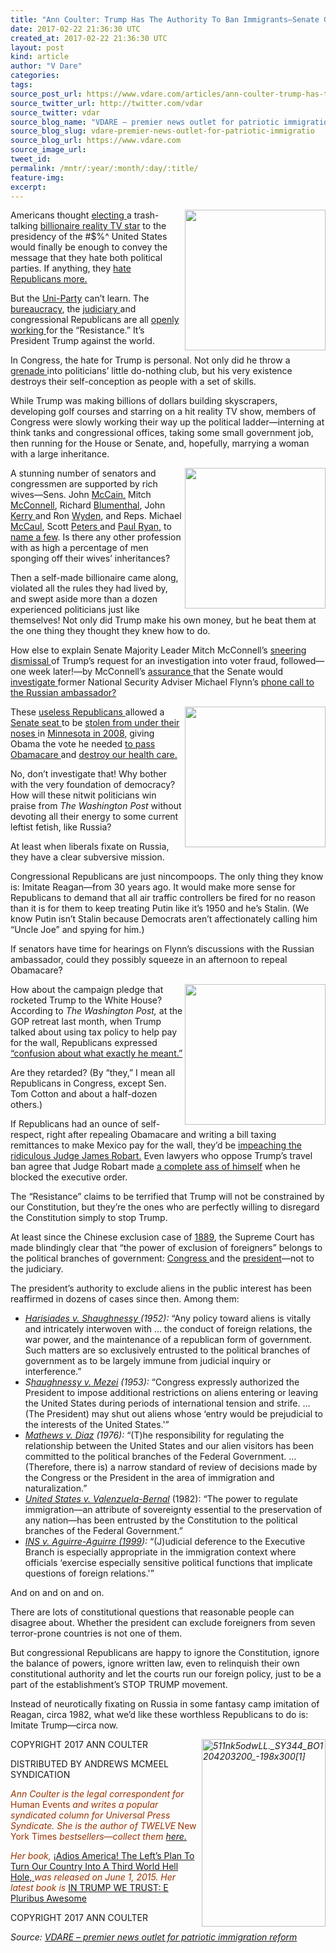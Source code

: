```yaml
---
title: "Ann Coulter: Trump Has The Authority To Ban Immigrants—Senate GOP Needs To Get OUT OF THE WAY!"
date: 2017-02-22 21:36:30 UTC
created_at: 2017-02-22 21:36:30 UTC
layout: post
kind: article
author: "V Dare"
categories: 
tags: 
source_post_url: https://www.vdare.com/articles/ann-coulter-trump-has-the-authority-to-ban-immigrants-senate-gop-needs-to-get-out-of-the-way
source_twitter_url: http://twitter.com/vdar
source_twitter: vdar
source_blog_name: "VDARE – premier news outlet for patriotic immigration reform"
source_blog_slug: vdare-premier-news-outlet-for-patriotic-immigratio
source_blog_url: https://www.vdare.com
source_image_url: 
tweet_id:
permalink: /mntr/:year/:month/:day/:title/
feature-img: 
excerpt:
---
```

<div class="pf-content"><p><img class="alignnone size-full" title="" src="https://images-na.ssl-images-amazon.com/images/I/51d1qgc0F7L.jpg" alt="" width="225" align="right"></p>
<p>Americans thought <a href="http://www.vdare.com/articles/let-us-now-praise-famous-trumps">electing </a>a trash-talking <a href="http://www.vdare.com/articles/gop-should-thank-heaven-fasting-for-trump-but-instead-plans-to-shoot-itself-in-the-testicles">billionaire reality TV star</a> to the presidency of the #$%^ United States would finally be enough to convey the message that they hate both political parties. If anything, they <a href="http://www.vdare.com/posts/lindsey-graham-boasts-of-being-bribed-to-betray-gop-base-on-immigration">hate Republicans more.</a></p>
<p>But the <a href="http://www.vdare.com/posts/bipartisanship-and-sam-francis">Uni-Party</a> can’t learn. The <a href="http://www.vdare.com/articles/president-trump-will-have-foes-in-immigration-bureaucracy-but-also-friends-they-can-help-him-win">bureaucracy</a>, the <a href="http://www.vdare.com/posts/judge-posner-congratulates-self-on-judiciarys-usurpation-of-absolute-power">judiciary </a>and congressional Republicans are all <a href="http://www.vdare.com/articles/face-it-these-rats-republicans-against-trump-are-traitors-to-the-party-and-to-america">openly working </a>for the “Resistance.” It’s President Trump against the world.</p>
<p>In Congress, the hate for Trump is personal. Not only did he throw a <a href="http://www.vdare.com/posts/salon-magazine-a-admits-to-fighting-the-war-on-christmas-and-b-brings-grenades">grenade </a>into politicians’ little do-nothing club, but his very existence destroys their self-conception as people with a set of skills.</p>
<p>While Trump was making billions of dollars building skyscrapers, developing golf courses and starring on a hit reality TV show, members of Congress were slowly working their way up the political ladder—interning at think tanks and congressional offices, taking some small government job, then running for the House or Senate, and, hopefully, marrying a woman with a large inheritance.</p>
<p><img src="https://s3-us-west-2.amazonaws.com/vdare-live/wp-content/uploads/2017/02/15172952/mccaulsafeact-768x540.jpg" width="225" align="right">A stunning number of senators and congressmen are supported by rich wives—Sens. John <a href="http://www.vdare.com/articles/view-from-lodi-ca-obama-versus-mccain-who-has-the-edge-in-intangibles">McCain,</a> Mitch <a href="http://heavy.com/news/2017/01/elaine-chao-net-worth-salary-donald-trump-cabinet-wells-fargo-campaign-donation-inheritance-sister-father-jim-breyer/">McConnell</a>, Richard <a href="http://heavy.com/news/2017/02/cynthia-malkin-age-richard-blumenthal-wife-family-children-son-daughter-peter-empire-state-building-real-estate-claire-david-michael-matthew-home-house-connecticut-net-worth/">Blumenthal</a>, John <a href="http://www.vdare.com/articles/howard-dean-in-a-dress">Kerry </a>and Ron <a href="http://www.oregonlive.com/mapes/index.ssf/2015/05/how_rich_is_ron_wydens_wife_ne.html">Wyden</a>, and Reps. Michael <a href="http://nymag.com/daily/intelligencer/2011/08/michael_mccaul_richest_mmber_of_congress.html">McCaul</a>, Scott <a href="http://static.latimes.com/how-much-are-they-worth/scott-peters/">Peters </a>and <a href="http://www.huffingtonpost.com/2012/08/14/paul-ryan-worth-millions-_n_1774346.html">Paul Ryan,</a> to<a href="http://www.sandiegoreader.com/news/2001/may/31/married-rich/#"> name a few</a>. Is there any other profession with as high a percentage of men sponging off their wives’ inheritances?</p>
<p>Then a self-made billionaire came along, violated all the rules they had lived by, and swept aside more than a dozen experienced politicians just like themselves! Not only did Trump make his own money, but he beat them at the one thing they thought they knew how to do.</p>
<p>How else to explain Senate Majority Leader Mitch McConnell’s <a href="http://www.salon.com/2017/02/06/mitch-mcconnell-wont-fund-president-trumps-voter-fraud-investigation/">sneering dismissal </a>of Trump’s request for an investigation into voter fraud, followed—one week later!—by McConnell’s <a href="http://www.cnn.com/2017/02/14/politics/republicans-want-flynn-investigations/">assurance </a>that the Senate would <a href="http://www.vdare.com/articles/the-deep-state-targets-trump">investigate </a>former National Security Adviser Michael Flynn’s <a href="http://www.vdare.com/articles/the-spooks-and-the-hacks-why-do-they-hate-russia">phone call to the Russian ambassador?</a></p>
<p><img src="https://s3-us-west-2.amazonaws.com/vdare-live/wp-content/uploads/2017/01/25180759/posterchild.jpg" width="225" align="right">These <a href="http://www.vdare.com/posts/rnc-chairmanship-why-not-a-white-christian">useless Republicans </a>allowed a <a href="http://www.vdare.com/articles/hang-a-campaign-consultant-from-time-to-time-to-encourage-the-others">Senate seat </a>to be <a href="http://www.vdare.com/posts/science-obamacare-passed-due-to-non-citizens-voting-illegally-for-comedian-franken">stolen from under their noses </a>in <a href="https://thecaucus.blogs.nytimes.com/2009/06/30/court-rules-franken-has-won-senate-seat/">Minnesota in 2008,</a> giving Obama the vote he needed <a href="http://www.vdare.com/articles/michelle-malkin-obama-lied-my-third-health-plan-just-died">to pass Obamacare </a>and <a href="http://www.vdare.com/articles/ann-coulter-can-i-be-the-poster-child-against-obamacare">destroy our health care.</a></p>
<p>No, don’t investigate that! Why bother with the very foundation of democracy? How will these nitwit politicians win praise from <em>The Washington Post</em> without devoting all their energy to some current leftist fetish, like Russia?</p>
<p>At least when liberals fixate on Russia, they have a clear subversive mission.</p>
<p>Congressional Republicans are just nincompoops. The only thing they know is: Imitate Reagan—from 30 years ago. It would make more sense for Republicans to demand that all air traffic controllers be fired for no reason than it is for them to keep treating Putin like it’s 1950 and he’s Stalin. (We know Putin isn’t Stalin because Democrats aren’t affectionately calling him “Uncle Joe” and spying for him.)</p>
<p>If senators have time for hearings on Flynn’s discussions with the Russian ambassador, could they possibly squeeze in an afternoon to repeal Obamacare?</p><div id="57966237cc52c74a5e1363c4" class="vdb_player vdb_57966237cc52c74a5e1363c456bcd17ce4b018167fea5539">    </div>
<p><img src="https://images-na.ssl-images-amazon.com/images/I/511%2Br2982lL.jpg" width="225" align="right">How about the campaign pledge that rocketed Trump to the White House? According to <em>The Washington Post,</em> at the GOP retreat last month, when Trump talked about using tax policy to help pay for the wall, Republicans expressed<a href="https://www.washingtonpost.com/powerpost/republicans-prepare-to-hear-from-trump-hash-out-health-care-plans/2017/01/26/cd2ad060-e3ce-11e6-a453-19ec4b3d09ba_story.html"> “confusion about what exactly he meant.”</a></p>
<p>Are they retarded? (By “they,” I mean all Republicans in Congress, except Sen. Tom Cotton and about a half-dozen others.)</p>
<p>If Republicans had an ounce of self-respect, right after repealing Obamacare and writing a bill taxing remittances to make Mexico pay for the wall, they’d be <a href="http://www.vdare.com/posts/it-will-come-to-blood-and-impeachment-of-judicial-saboteurs">impeaching the ridiculous Judge James Robart.</a> Even lawyers who oppose Trump’s travel ban agree that Judge Robart made <a href="http://freebeacon.com/politics/judge-wrong-travel-ban-arrests-us-terrorist-travel-ban/">a complete ass of himself</a> when he blocked the executive order.</p>
<p>The “Resistance” claims to be terrified that Trump will not be constrained by our Constitution, but they’re the ones who are perfectly willing to disregard the Constitution simply to stop Trump.</p>
<p>At least since the Chinese exclusion case of <a href="https://supreme.justia.com/cases/federal/us/130/581/case.html">1889</a>, the Supreme Court has made blindingly clear that “the power of exclusion of foreigners” belongs to the political branches of government: <a href="http://www.vdare.com/articles/supreme-court-precedents-say-congress-must-make-immigration-policy-not-international-bureau">Congress </a>and the <a href="http://www.breitbart.com/big-government/2016/08/12/const-allows-muslim-immigrant-ban/">president</a>—not to the judiciary.</p>
<p>The president’s authority to exclude aliens in the public interest has been reaffirmed in dozens of cases since then. Among them:</p>
<ul>
<li><em><a href="https://supreme.justia.com/cases/federal/us/342/580/">Harisiades v. Shaughnessy </a>(1952):</em> “Any policy toward aliens is vitally and intricately interwoven with … the conduct of foreign relations, the war power, and the maintenance of a republican form of government. Such matters are so exclusively entrusted to the political branches of government as to be largely immune from judicial inquiry or interference.”</li>
<li><em>S<a href="https://supreme.justia.com/cases/federal/us/345/206/case.html">haughnessy v. Mezei</a> (1953):</em> “Congress expressly authorized the President to impose additional restrictions on aliens entering or leaving the United States during periods of international tension and strife. … (The President) may shut out aliens whose ‘entry would be prejudicial to the interests of the United States.'”</li>
<li><em><a href="https://supreme.justia.com/cases/federal/us/426/67/">Mathews v. Diaz</a> (1976):</em> “(T)he responsibility for regulating the relationship between the United States and our alien visitors has been committed to the political branches of the Federal Government. … (Therefore, there is) a narrow standard of review of decisions made by the Congress or the President in the area of immigration and naturalization.”</li>
<li><a href="https://supreme.justia.com/cases/federal/us/458/858/"><em>United States v. Valenzuela-Bernal</em></a> (1982): “The power to regulate immigration—an attribute of sovereignty essential to the preservation of any nation—has been entrusted by the Constitution to the political branches of the Federal Government.”</li>
<li><em><a href="https://www.law.cornell.edu/supct/html/97-1754.ZS.html"> INS v. Aguirre-Aguirre (1999</a>):</em> “(J)udicial deference to the Executive Branch is especially appropriate in the immigration context where officials ‘exercise especially sensitive political functions that implicate questions of foreign relations.'”</li>
</ul>
<p>And on and on and on.</p>
<p>There are lots of constitutional questions that reasonable people can disagree about. Whether the president can exclude foreigners from seven terror-prone countries is not one of them.</p>
<p>But congressional Republicans are happy to ignore the Constitution, ignore the balance of powers, ignore written law, even to relinquish their own constitutional authority and let the courts run our foreign policy, just to be a part of the establishment’s STOP TRUMP movement.</p>
<p>Instead of neurotically fixating on Russia in some fantasy camp imitation of Reagan, circa 1982, what we’d like these worthless Republicans to do is: Imitate Trump—circa now.</p>
<p><em><span style="color: #993300;"><a href="https://s3-us-west-2.amazonaws.com/vdare-live/wp-content/uploads/2015/07/511nk5odwLL._SY344_BO1204203200_-198x3001.jpg"><img class="size-medium wp-image-63580 alignright" title="" src="https://s3-us-west-2.amazonaws.com/vdare-live/wp-content/uploads/2015/07/511nk5odwLL._SY344_BO1204203200_-198x3001-198x300.jpg" alt="511nk5odwLL._SY344_BO1204203200_-198x300[1]" width="198" height="300" align="right"></a></span></em></p>
<p>COPYRIGHT 2017 ANN COULTER</p>
<p>DISTRIBUTED BY ANDREWS MCMEEL SYNDICATION</p>
<p><em><span style="color: #993300;">Ann Coulter is the legal correspondent for </span></em><span style="color: #993300;">Human Events<em> and writes a popular syndicated column for Universal Press Syndicate. She is the author of TWELVE<strong> </strong></em>New York Times</span><em><span style="color: #993300;"> bestsellers—collect them</span> <a href="http://www.amazon.com/Ann-Coulter/e/B001H6GJTW/?_encoding=UTF8&amp;camp=1789&amp;creative=9325&amp;linkCode=ur2&amp;tag=vd0b-20">here.</a></em></p>
<p><span style="color: #993300;"><em>Her book, </em></span> <a href="http://www.amazon.com/Adios-America-Ann-Coulter/dp/1621572676/vd0b-20">¡Adios America! The Left’s Plan To Turn Our Country Into A Third World Hell Hole, </a> <span style="color: #993300;"><em> was released on June 1, 2015. Her latest book is </em><a href="https://www.amazon.com/Trump-We-Trust-Pluribus-Awesome/dp/0735214468">IN TRUMP WE TRUST: E Pluribus Awesome</a></span></p>
<p>COPYRIGHT 2017 ANN COULTER</p>
</div><div class="">
    <i>Source: <a href="https://www.vdare.com">VDARE – premier news outlet for patriotic immigration reform</a></i>
</div>

